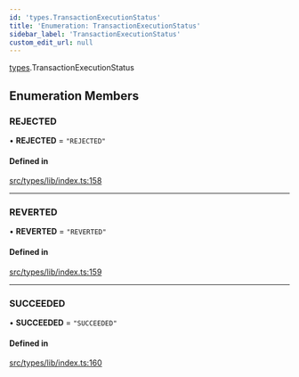 ```yaml
---
id: 'types.TransactionExecutionStatus'
title: 'Enumeration: TransactionExecutionStatus'
sidebar_label: 'TransactionExecutionStatus'
custom_edit_url: null
---
```


[types](../namespaces/types.md).TransactionExecutionStatus

## Enumeration Members

### REJECTED

• **REJECTED** = `"REJECTED"`

#### Defined in

[src/types/lib/index.ts:158](https://github.com/0xs34n/starknet.js/blob/v5.19.5/src/types/lib/index.ts#L158)

---

### REVERTED

• **REVERTED** = `"REVERTED"`

#### Defined in

[src/types/lib/index.ts:159](https://github.com/0xs34n/starknet.js/blob/v5.19.5/src/types/lib/index.ts#L159)

---

### SUCCEEDED

• **SUCCEEDED** = `"SUCCEEDED"`

#### Defined in

[src/types/lib/index.ts:160](https://github.com/0xs34n/starknet.js/blob/v5.19.5/src/types/lib/index.ts#L160)
